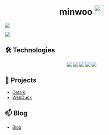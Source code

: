 <h1 align="center">
  minwoo <img src="https://github.com/blackcater/blackcater/raw/main/images/Hi.gif" height="32" /> 
</h1>



![](https://komarev.com/ghpvc/?username=als904204&color=brightgreen)


<td width="50%">
  <img src="https://github-readme-stats.vercel.app/api?username=als904204&show_icons=true&theme=radical" />
</td>




## 🛠️ Technologies

<div align="center">
  <img src="https://img.shields.io/badge/Java-ED8B00?style=for-the-badge&logo=openjdk&logoColor=white" />
  <img src="https://img.shields.io/badge/Spring-6DB33F?style=for-the-badge&logo=spring&logoColor=white" />
  <img src="https://img.shields.io/badge/SpringBoot-6DB33F?style=for-the-badge&logo=Spring&logoColor=white" />
  <img src="https://img.shields.io/badge/MySQL-005C84?style=for-the-badge&logo=mysql&logoColor=white" />
  <img src="https://img.shields.io/badge/Docker-2496ED?style=for-the-badge&logo=docker&logoColor=white" />
</div>

## 🚀 Projects
- [Detalk](https://github.com/chanwukim/detalk-api) 
- [WebDuck](https://github.com/als904204/WebDuck)


## 📫 Blog

- [Blog](https://velog.io/@minu1117/posts)
